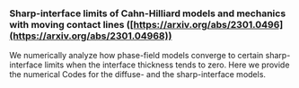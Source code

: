 ### Sharp-interface limits of Cahn-Hilliard models and mechanics with moving contact lines ([https://arxiv.org/abs/2301.0496](https://arxiv.org/abs/2301.04968))

We numerically analyze how phase-field models converge to certain sharp-interface limits when the interface thickness tends to zero. Here we provide the numerical Codes for the diffuse- and the sharp-interface models. 



